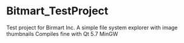 # Bitmart_TestProject

Test project for Birmart Inc.
A simple file system explorer with image thumbnails
Compiles fine with Qt 5.7 MinGW